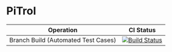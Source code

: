 # PiTrol
| Operation  | CI Status |
| ------------- | ------------- |
| Branch Build (Automated Test Cases)  | [![Build Status](https://travis-ci.org/AlKass/PiTrol.svg?branch=master)](https://travis-ci.org/AlKass/PiTrol)  |
